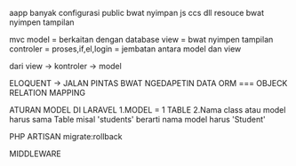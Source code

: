 aapp banyak
configurasi
public bwat nyimpan js ccs dll
resouce bwat nyimpen tampilan



mvc
model = berkaitan dengan database
view = bwat nyimpen tampilan
controler = proses,if,el,login = jembatan antara model dan view

dari view -> kontroler -> model


ELOQUENT -> JALAN PINTAS BWAT NGEDAPETIN DATA ORM === OBJECK RELATION MAPPING

ATURAN MODEL DI LARAVEL
1.MODEL = 1  TABLE
2.Nama class atau model harus sama Table
misal 'students' berarti nama model harus 'Student'


PHP ARTISAN migrate:rollback


MIDDLEWARE